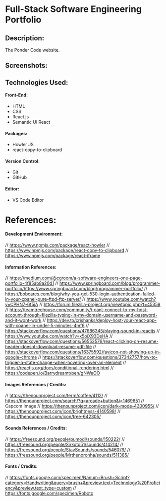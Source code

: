 # Full-Stack Software Engineering Portfolio

## Description:
The Ponder Code website.

## Screenshots:

## Technologies Used:
#### Front-End:
- HTML
- CSS
- React.js
- Semantic UI React
#### Packages:
- Howler JS
- react-copy-to-clipboard
#### Version Control:
- Git
- GitHub
#### Editor:
- VS Code Editor

# References:
#### Development Environment:
// https://www.npmjs.com/package/react-howler
// https://www.npmjs.com/package/react-copy-to-clipboard
// https://www.npmjs.com/package/react-iframe
#### Information References:
// https://medium.com/@cgroom/a-software-engineers-one-page-portfolio-4f85ab8a20d1
// https://www.springboard.com/blog/programmer-portfolio/https://www.springboard.com/blog/programmer-portfolio/
// https://bobcares.com/blog/why-you-get-530-login-authentication-failed-in-your-cpanel-pure-ftpd-ftp-server/
// https://www.youtube.com/watch?v=CPHN7-6f5jA
// https://forum.filezilla-project.org/viewtopic.php?t=45359
// https://teamtreehouse.com/community/i-cant-connect-to-my-host-account-through-filezilla-typing-in-my-domain-username-and-password-and-it-wont-work
// https://dev.to/crishanks/deploy-host-your-react-app-with-cpanel-in-under-5-minutes-4mf6
// https://stackoverflow.com/questions/47686345/playing-sound-in-reactjs
// https://www.youtube.com/watch?v=x5oiX93DeHA
// https://stackoverflow.com/questions/56553576/react-clicking-on-resume-header-doesnt-download-resume-pdf-file
// https://stackoverflow.com/questions/16375592/favicon-not-showing-up-in-google-chrome
// https://stackoverflow.com/questions/37342757/how-to-trigger-a-state-change-when-hovering-over-an-element
// https://reactjs.org/docs/conditional-rendering.html
// https://codepen.io/Barrydreamt/pen/gNWeOO
#### Images References / Credits:
// https://thenounproject.com/term/coffee/4112/
// https://thenounproject.com/search/?q=arcade+button&i=1469651
// Capcom Image
// https://thenounproject.com/icon/dark-mode-4300955/
// https://thenounproject.com/icon/brightness-4140598/
// https://thenounproject.com/icon/tree-642305/
#### Sounds References / Credits:
// https://freesound.org/people/pumodi/sounds/150222/
// https://freesound.org/people/Sirkoto51/sounds/414214/
// https://freesound.org/people/StavSounds/sounds/546079/
// https://freesound.org/people/Mrthenoronha/sounds/511385/
#### Fonts / Credits:
// https://fonts.google.com/specimen/Nanum+Brush+Script?category=Handwriting&query=brush+&preview.text=Technology%20Proficiency&preview.text_type=custom
// https://fonts.google.com/specimen/Roboto